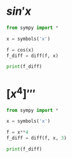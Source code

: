 # $sin'x$
```python
from sympy import *

x = symbols('x')

f = cos(x)
f_diff = diff(f, x)

print(f_diff)
```
# $[x^4]'''$
```python
from sympy import *

x = symbols('x')

f = x**4
f_diff = diff(f, x, 3)

print(f_diff)
```
